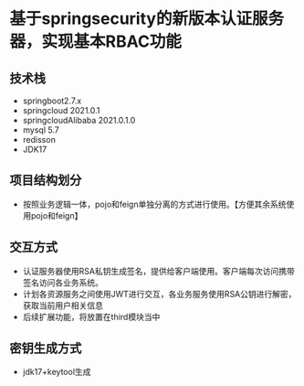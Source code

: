 # 基于springsecurity的新版本认证服务器，实现基本RBAC功能

## 技术栈

* springboot2.7.x
* springcloud 2021.0.1
* springcloudAlibaba 2021.0.1.0
* mysql 5.7
* redisson
* JDK17
## 项目结构划分

* 按照业务逻辑一体，pojo和feign单独分离的方式进行使用。【方便其余系统使用pojo和feign】

## 交互方式
* 认证服务器使用RSA私钥生成签名，提供给客户端使用。客户端每次访问携带签名访问各业务系统。
* 计划各资源服务之间使用JWT进行交互，各业务服务使用RSA公钥进行解密，获取当前用户相关信息
* 后续扩展功能，将放置在third模块当中

## 密钥生成方式

* jdk17+keytool生成
